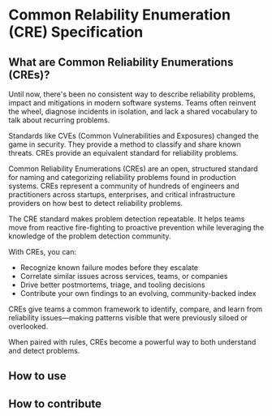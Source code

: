 # Common Relability Enumeration (CRE) Specification

## What are Common Reliability Enumerations (CREs)?

Until now, there's been no consistent way to describe reliability problems, impact and mitigations in modern software systems. Teams often reinvent the wheel, diagnose incidents in isolation, and lack a shared vocabulary to talk about recurring problems.

Standards like CVEs (Common Vulnerabilities and Exposures) changed the game in security. They provide a method to classify and share known threats. CREs provide an equivalent standard for reliability problems.

Common Reliability Enumerations (CREs) are an open, structured standard for naming and categorizing reliability problems found in production systems. CREs represent a community of hundreds of engineers and practitioners across startups, enterprises, and critical infrastructure providers on how best to detect reliability problems.

The CRE standard makes problem detection repeatable. It helps teams move from reactive fire-fighting to proactive prevention while leveraging the knowledge of the problem detection community.

With CREs, you can:

* Recognize known failure modes before they escalate
* Correlate similar issues across services, teams, or companies
* Drive better postmortems, triage, and tooling decisions
* Contribute your own findings to an evolving, community-backed index

CREs give teams a common framework to identify, compare, and learn from reliability issues—making patterns visible that were previously siloed or overlooked.

When paired with rules, CREs become a powerful way to both understand and detect problems.

## How to use

## How to contribute